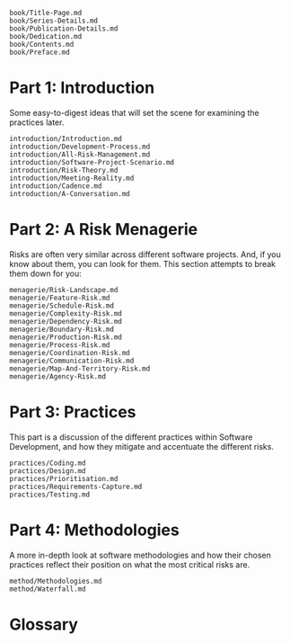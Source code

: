 
```include
book/Title-Page.md
book/Series-Details.md
book/Publication-Details.md
book/Dedication.md
book/Contents.md
book/Preface.md
```

# Part 1: Introduction

Some easy-to-digest ideas that will set the scene for examining the practices later.

```include
introduction/Introduction.md
introduction/Development-Process.md
introduction/All-Risk-Management.md
introduction/Software-Project-Scenario.md
introduction/Risk-Theory.md
introduction/Meeting-Reality.md
introduction/Cadence.md
introduction/A-Conversation.md
```

# Part 2:  A Risk Menagerie

Risks are often very similar across different software projects.   And, if you know about them, you can look for them.  This section attempts to break them down for you:

```include
menagerie/Risk-Landscape.md
menagerie/Feature-Risk.md
menagerie/Schedule-Risk.md
menagerie/Complexity-Risk.md
menagerie/Dependency-Risk.md
menagerie/Boundary-Risk.md
menagerie/Production-Risk.md
menagerie/Process-Risk.md
menagerie/Coordination-Risk.md
menagerie/Communication-Risk.md
menagerie/Map-And-Territory-Risk.md
menagerie/Agency-Risk.md 
```

# Part 3: Practices

This part is a discussion of the different practices within Software Development, and how they mitigate and accentuate the different risks.

```include
practices/Coding.md
practices/Design.md
practices/Prioritisation.md
practices/Requirements-Capture.md
practices/Testing.md
```

# Part 4: Methodologies

A more in-depth look at software methodologies and how their chosen practices reflect their position on what the most critical risks are. 

```include
method/Methodologies.md
method/Waterfall.md
```

# Glossary

